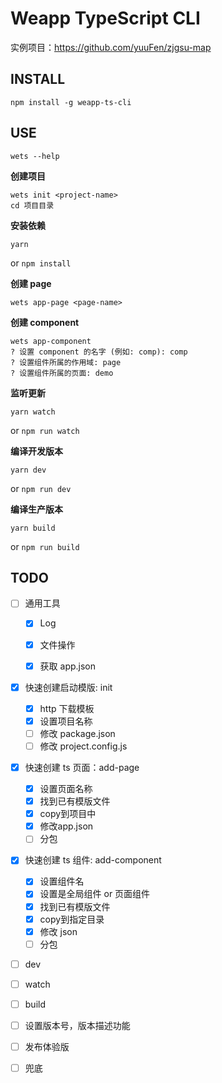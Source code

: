 # Weapp TypeScript CLI

实例项目：https://github.com/yuuFen/zjgsu-map

## INSTALL

```
npm install -g weapp-ts-cli
```

## USE

```
wets --help
```

**创建项目**

```
wets init <project-name>
cd 项目目录
```

**安装依赖**

```
yarn
```
or `npm install`

**创建 page**

```
wets app-page <page-name>
```

**创建 component**

```
wets app-component
? 设置 component 的名字 (例如: comp): comp
? 设置组件所属的作用域: page
? 设置组件所属的页面: demo
```

**监听更新**

```
yarn watch
```
or `npm run watch`

**编译开发版本**

```
yarn dev
```
or `npm run dev`

**编译生产版本**

```
yarn build
```
or `npm run build`

## TODO

- [ ] 通用工具
  - [x] Log
  - [x] 文件操作
  - [x] 获取 app.json


- [x] 快速创建启动模版: init
  - [x] http 下载模板
  - [x] 设置项目名称
  - [ ] 修改 package.json
  - [ ] 修改 project.config.js
- [x] 快速创建 ts 页面：add-page
  - [x] 设置页面名称
  - [x] 找到已有模版文件
  - [x] copy到项目中
  - [x] 修改app.json
  - [ ] 分包  
- [x] 快速创建 ts 组件: add-component
  - [x] 设置组件名
  - [x] 设置是全局组件 or 页面组件
  - [x] 找到已有模版文件
  - [x] copy到指定目录
  - [x] 修改 json
  - [ ] 分包  
- [ ] dev
- [ ] watch
- [ ] build
- [ ] 设置版本号，版本描述功能
- [ ] 发布体验版


- [ ] 兜底
